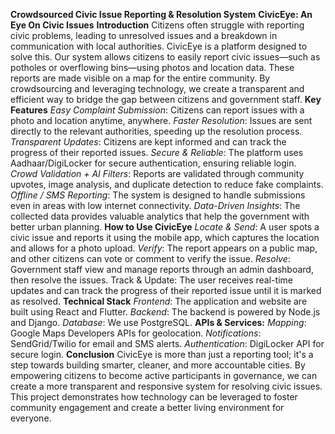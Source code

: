 **Crowdsourced Civic Issue Reporting & Resolution System**
**CivicEye: An Eye On Civic Issues**
**Introduction**
Citizens often struggle with reporting civic problems, leading to unresolved issues and a breakdown in communication with local authorities. CivicEye is a platform designed to solve this. Our system allows citizens to easily report civic issues—such as potholes or overflowing bins—using photos and location data. These reports are made visible on a map for the entire community. By crowdsourcing and leveraging technology, we create a transparent and efficient way to bridge the gap between citizens and government staff.
**Key Features**
_Easy Complaint Submission_: Citizens can report issues with a photo and location anytime, anywhere.
_Faster Resolution_: Issues are sent directly to the relevant authorities, speeding up the resolution process.
_Transparent Updates_: Citizens are kept informed and can track the progress of their reported issues.
_Secure & Reliable_: The platform uses Aadhaar/DigiLocker for secure authentication, ensuring reliable login.
_Crowd Validation + AI Filters_: Reports are validated through community upvotes, image analysis, and duplicate detection to reduce fake complaints.
_Offline / SMS Reporting_: The system is designed to handle submissions even in areas with low internet connectivity.
_Data-Driven Insights_: The collected data provides valuable analytics that help the government with better urban planning.
**How to Use CivicEye**
_Locate & Send_: A user spots a civic issue and reports it using the mobile app, which captures the location and allows for a photo upload.
_Verify_: The report appears on a public map, and other citizens can vote or comment to verify the issue.
_Resolve_: Government staff view and manage reports through an admin dashboard, then resolve the issues.
Track & Update: The user receives real-time updates and can track the progress of their reported issue until it is marked as resolved.
**Technical Stack**
_Frontend_: The application and website are built using React and Flutter.
_Backend_: The backend is powered by Node.js and Django.
_Database_: We use PostgreSQL.
**APIs & Services:**
_Mapping_: Google Maps Developers APIs for geolocation.
_Notifications_: SendGrid/Twilio for email and SMS alerts.
_Authentication_: DigiLocker API for secure login.
**Conclusion**
CivicEye is more than just a reporting tool; it's a step towards building smarter, cleaner, and more accountable cities. By empowering citizens to become active participants in governance, we can create a more transparent and responsive system for resolving civic issues. This project demonstrates how technology can be leveraged to foster community engagement and create a better living environment for everyone.
